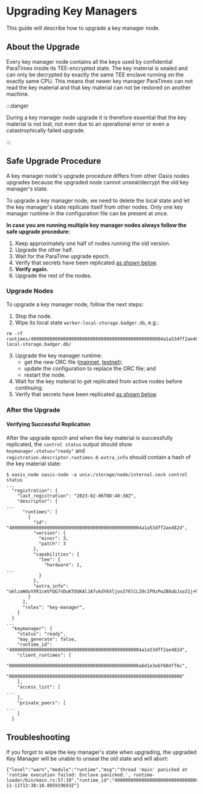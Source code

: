 # Upgrading Key Managers

This guide will describe how to upgrade a key manager node.

## About the Upgrade

Every key manager node contains all the keys used by confidential ParaTimes 
inside its TEE-encrypted state. The key material is sealed and can only be 
decrypted by exactly the same TEE enclave running on the exactly same CPU. This 
means that newer key manager ParaTimes can not read the key material and that 
key material can not be restored on another machine. 

:::danger

During a key manager node upgrade it is therefore essential that the key 
material is not lost, not even due to an operational error or even a 
catastrophically failed upgrade.

:::

## Safe Upgrade Procedure

A key manager node's upgrade procedure differs from other Oasis nodes upgrades 
because the upgraded node cannot unseal/decrypt the old key manager's state.

To upgrade a key manager node, we need to delete the local state and let the 
key manager's state replicate itself from other nodes. Only one key manager 
runtime in the configuration file can be present at once. 

**In case you are running multiple key manager nodes always follow the safe 
upgrade procedure:**
1. Keep approximately one half of nodes running the old version.
2. Upgrade the other half.
3. Wait for the ParaTime upgrade epoch.
4. Verify that secrets have been replicated [as shown below].
5. **Verify again.**
6. Upgrade the rest of the nodes.

[as shown below]: #verifying-successful-replication

### Upgrade Nodes

To upgrade a key manager node, follow the next steps:
1. Stop the node.
2. Wipe its local state `worker-local-storage.badger.db`, e.g.:
```
rm -rf runtimes/4000000000000000000000000000000000000000000000004a1a53dff2ae482d/worker-local-storage.badger.db/
```
3. Upgrade the key manager runtime: 
    - get the new ORC file ([mainnet], [testnet]); 
    - update the configuration to replace the ORC file; and
    - restart the node.
4. Wait for the key material to get replicated from active nodes before 
continuing.
5. Verify that secrets have been replicated [as shown below].

[mainnet]: ../../mainnet/#key-manager
[testnet]: ../../testnet/#key-manager

### After the Upgrade

#### Verifying Successful Replication

After the upgrade epoch and when the key material is successfully replicated, 
the `control status` output should show `keymanager.status="ready"` and 
`registration.descriptor.runtimes.0.extra_info` should contain a hash of the 
key material state:
```
$ oasis_node oasis-node -a unix:/storage/node/internal.sock control status
...
  "registration": {
    "last_registration": "2023-02-06T08:40:30Z",
    "descriptor": {
...
      "runtimes": [
        {
          "id": "4000000000000000000000000000000000000000000000004a1a53dff2ae482d",
          "version": {
            "minor": 3,
            "patch": 3
          },
          "capabilities": {
            "tee": {
              "hardware": 1,
...
            }
          },
          "extra_info": "omlzaWduYXR1cmVYQG7nDuKTOUKAlJAfukdY6Xljox376lCLI0cIP0zPw2B8abJxa31j+NoQAWA0KZuHD41XPyICmjXDTpjDXukEEgVtaW5pdF9yZXNwb25zZaNoY2hlY2tzdW1YIEWZF5YaFQChstrZ9u1UdgyqZCagmNfghvyQna9WkmvyaWlzX3NlY3VyZfVvcG9saWN5X2NoZWNrc3VtWCCsrqRzYjx05t+KoCYz7wFSdKJ720g2LQBAsRKXmClMvw=="
        }
      ],
      "roles": "key-manager",
    }
  }
...
  "keymanager": {
    "status": "ready",
    "may_generate": false,
    "runtime_id": "4000000000000000000000000000000000000000000000004a1a53dff2ae482d",
    "client_runtimes": [
      "000000000000000000000000000000000000000000000000a6d1e3ebf60dff6c",
      "0000000000000000000000000000000000000000000000000000000000000000"
    ],
    "access_list": [
...
    ],
    "private_peers": [
...
    ]
  }
```

## Troubleshooting

If you forgot to wipe the key manager's state when upgrading, the upgraded Key 
Manager will be unable to unseal the old state and will abort:
```
{"level":"warn","module":"runtime","msg":"thread 'main' panicked at 'runtime execution failed: Enclave panicked.', runtime-loader/bin/main.rs:57:10","runtime_id":"4000000000000000000000000000000000000000000000004a1a53dff2ae482d","runtime_name":"keymanager","ts":"2022-11-11T13:38:18.805919693Z"}
```
